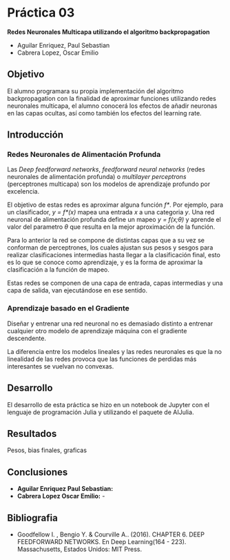 # Práctica 03

__Redes Neuronales Multicapa utilizando el algoritmo backpropagation__

- Aguilar Enriquez, Paul Sebastian
- Cabrera Lopez, Oscar Emilio

## Objetivo

El alumno programara su propia implementación del algoritmo backpropagation con la finalidad de aproximar funciones utilizando redes neuronales multicapa, el alumno conocerá los efectos de añadir neuronas en las capas ocultas, así como también los efectos del learning rate.

## Introducción

### Redes Neuronales de Alimentación Profunda

Las _Deep feedforward networks_, _feedforward neural networks_ (redes neuronales de alimentación profunda) o _multilayer perceptrons_ (perceptrones multicapa) son los modelos de aprendizaje profundo por excelencia.

El objetivo de estas redes es aproximar alguna función _f*_. Por ejemplo, para un clasificador, _y = f*(x)_ mapea una entrada _x_ a una categoria _y_. Una red neuronal de alimentación profunda define un mapeo _y = f(x;θ)_ y aprende el valor del parametro _θ_ que resulta en la mejor aproximación de la función.

Para lo anterior la red se compone de distintas capas que a su vez se conforman de perceptrones, los cuales ajustan sus pesos y sesgos para realizar clasificaciones intermedias hasta llegar a la clasificación final, esto es lo que se conoce como aprendizaje, y es la forma de aproximar la clasificación a la función de mapeo.

Estas redes se componen de una capa de entrada, capas intermedias y una capa de salida, van ejecutándose en ese sentido.

### Aprendizaje basado en el Gradiente

Diseñar y entrenar una red neuronal no es demasiado distinto a entrenar cualquier otro modelo de aprendizaje máquina con el gradiente descendente.

La diferencia entre los modelos lineales y las redes neuronales es que la no linealidad de las redes provoca que las funciones de perdidas más interesantes se vuelvan no convexas.



## Desarrollo

El desarrollo de esta práctica se hizo en un notebook de Jupyter con el lenguaje de programación Julia y utilizando el paquete de AIJulia.

## Resultados

Pesos, bias finales, graficas

## Conclusiones

- __Aguilar Enriquez Paul Sebastian:__
- __Cabrera Lopez Oscar Emilio:__ -

## Bibliografia

- Goodfellow I. , Bengio Y. & Courville A.. (2016). CHAPTER 6. DEEP FEEDFORWARD NETWORKS. En Deep Learning(164 - 223). Massachusetts, Estados Unidos: MIT Press.
